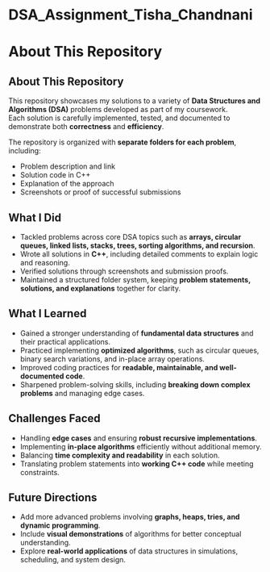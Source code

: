 # DSA_Assignment_Tisha_Chandnani
# About This Repository

## About This Repository
This repository showcases my solutions to a variety of **Data Structures and Algorithms (DSA)** problems developed as part of my coursework.  
Each solution is carefully implemented, tested, and documented to demonstrate both **correctness** and **efficiency**.  

The repository is organized with **separate folders for each problem**, including:  
- Problem description and link  
- Solution code in C++  
- Explanation of the approach  
- Screenshots or proof of successful submissions  

## What I Did
- Tackled problems across core DSA topics such as **arrays, circular queues, linked lists, stacks, trees, sorting algorithms, and recursion**.  
- Wrote all solutions in **C++**, including detailed comments to explain logic and reasoning.  
- Verified solutions through screenshots and submission proofs.  
- Maintained a structured folder system, keeping **problem statements, solutions, and explanations** together for clarity.  

## What I Learned
- Gained a stronger understanding of **fundamental data structures** and their practical applications.  
- Practiced implementing **optimized algorithms**, such as circular queues, binary search variations, and in-place array operations.  
- Improved coding practices for **readable, maintainable, and well-documented code**.  
- Sharpened problem-solving skills, including **breaking down complex problems** and managing edge cases.  


## Challenges Faced
- Handling **edge cases** and ensuring **robust recursive implementations**.  
- Implementing **in-place algorithms** efficiently without additional memory.  
- Balancing **time complexity and readability** in each solution.  
- Translating problem statements into **working C++ code** while meeting constraints.  

## Future Directions
- Add more advanced problems involving **graphs, heaps, tries, and dynamic programming**.  
- Include **visual demonstrations** of algorithms for better conceptual understanding.  
- Explore **real-world applications** of data structures in simulations, scheduling, and system design.  
